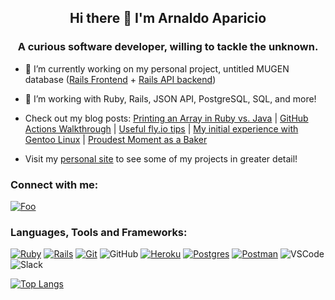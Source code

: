 

## <div align="center">Hi there 👋 I'm Arnaldo Aparicio</div>

### <div align="center">A curious software developer, willing to tackle the unknown.</div>

- 🔭 I’m currently working on my personal project, untitled MUGEN database ([Rails Frontend](https://github.com/arnaldoaparicio/mugen_db_fe) + [Rails API backend](https://github.com/arnaldoaparicio/mugen_db))
- 🌱 I’m working with Ruby, Rails, JSON API, PostgreSQL, SQL, and more!

- Check out my blog posts: [Printing an Array in Ruby vs. Java](https://arnaldoaparicio.github.io/blog/how-to-print-arraylist-in-java/) | [GitHub Actions Walkthrough](https://arnaldoaparicio.github.io/blog/github-actions-p1/) | [Useful fly.io tips](https://arnaldoaparicio.github.io/blog/things-fly/) | [My initial experience with Gentoo Linux](https://arnaldoaparicio.github.io/blog/gentoo-experience/) | [Proudest Moment as a Baker](https://arnaldoaparicio.github.io/proudest-baker-moment/)

- Visit my [personal site](https://arnaldoaparicio.github.io/) to see some of my projects in greater detail!

### Connect with me:
[![Foo](https://img.shields.io/badge/LinkedIn-0077B5?style=for-the-badge&logo=linkedin&logoColor=white)](https://www.linkedin.com/in/arnaldo-aparicio/)

### Languages, Tools and Frameworks:
[![Ruby](https://img.shields.io/badge/ruby-%23CC342D.svg?style=for-the-badge&logo=ruby&logoColor=white)](https://www.ruby-lang.org/en/)
[![Rails](https://img.shields.io/badge/rails-%23CC0000.svg?style=for-the-badge&logo=ruby-on-rails&logoColor=white)](https://rubyonrails.org/)
[![Git](https://img.shields.io/badge/git-%23F05033.svg?style=for-the-badge&logo=git&logoColor=white)](https://git-scm.com/)
![GitHub](https://img.shields.io/badge/GitHub-100000?style=for-the-badge&logo=github&logoColor=white)
[![Heroku](https://img.shields.io/badge/heroku-%23430098.svg?style=for-the-badge&logo=heroku&logoColor=white)](https://heroku.com/)
[![Postgres](https://img.shields.io/badge/postgres-%23316192.svg?style=for-the-badge&logo=postgresql&logoColor=white)](https://www.postgresql.org/)
[![Postman](https://img.shields.io/badge/Postman-FF6C37?style=for-the-badge&logo=postman&logoColor=white)](https://postman.com/)
![VSCode](https://img.shields.io/badge/Visual_Studio_Code-0078D4?style=for-the-badge&logo=visual%20studio%20code&logoColor=white)
![Slack](https://img.shields.io/badge/Slack-4A154B?style=for-the-badge&logo=slack&logoColor=white)

[![Top Langs](https://github-readme-stats.vercel.app/api/top-langs/?username=arnaldoaparicio&layout=compact)](https://github.com/arnaldoaparicio/github-readme-stats)

<!--

**arnaldoaparicio/arnaldoaparicio** is a ✨ _special_ ✨ repository because its `README.md` (this file) appears on your GitHub profile.

Here are some ideas to get you started:



- 👯 I’m looking to collaborate on ...
- 🤔 I’m looking for help with ...
- 💬 Ask me about ...
- 📫 How to reach me: ...
- 😄 Pronouns: ...
- ⚡ Fun fact: ...
- :cyclone:
-->
